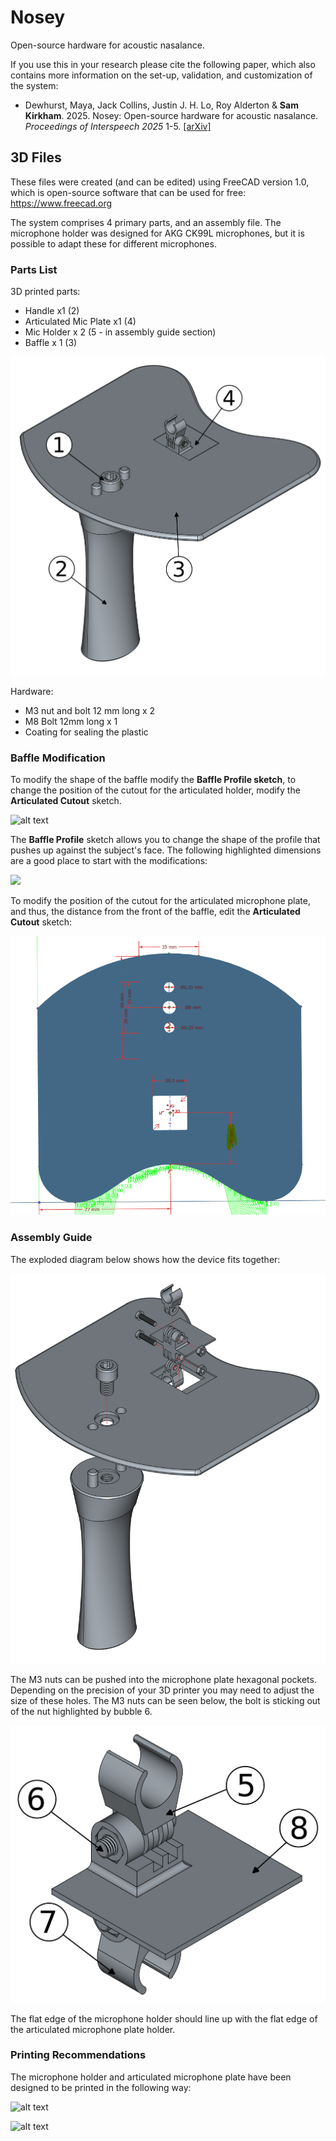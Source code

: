 # Nosey

Open-source hardware for acoustic nasalance.

If you use this in your research please cite the following paper, which also contains more information on the set-up, validation, and customization of the system:

* Dewhurst, Maya, Jack Collins, Justin J. H. Lo, Roy Alderton & **Sam Kirkham**. 2025. Nosey: Open-source hardware for acoustic nasalance. *Proceedings of Interspeech 2025* 1-5. [[arXiv]]()


## 3D Files

These files were created (and can be edited) using FreeCAD version 1.0, which is open-source software that can be used for free: https://www.freecad.org

The system comprises 4 primary parts, and an assembly file. The microphone holder was designed for AKG CK99L microphones, but it is possible to adapt these for different microphones.

### Parts List

3D printed parts:

- Handle x1 (2)
- Articulated Mic Plate x1 (4)
- Mic Holder x 2 (5 - in assembly guide section)
- Baffle x 1 (3)

![](Figures/assembly.png)

Hardware:

- M3 nut and bolt 12 mm long x 2
- M8 Bolt 12mm long x 1 
- Coating for sealing the plastic

### Baffle Modification

To modify the shape of the baffle modify the **Baffle Profile sketch**, to change the position of the cutout for the articulated holder, modify the **Articulated Cutout** sketch.

![alt text](Figures/sketch_tree.png)

The **Baffle Profile** sketch allows you to change the shape of the profile that pushes up against the subject's face. The following highlighted dimensions are a good place to start with the modifications:

![](Figures/baffle_edit.png)

To modify the position of the cutout for the articulated microphone plate, and thus, the distance from the front of the baffle, edit the **Articulated Cutout** sketch:

![](Figures/cutout.png)

### Assembly Guide

The exploded diagram below shows how the device fits together:

![Exploded Diagram](Figures/exploded.png)

The M3 nuts can be pushed into the microphone plate hexagonal pockets. Depending on the precision of your 3D printer you may need to adjust the size of these holes. The M3 nuts can be seen below, the bolt is sticking out of the nut highlighted by bubble 6.

![Microphone Plate](Figures/mic.png)

The flat edge of the microphone holder should line up with the flat edge of the articulated microphone plate holder.

### Printing Recommendations

The microphone holder and articulated microphone plate have been designed to be printed in the following way:

![alt text](Figures/articulate_print.png)

![alt text](Figures/mic%20holder_print.png)